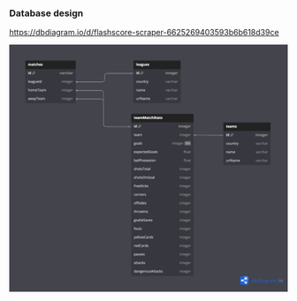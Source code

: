 ### Database design

https://dbdiagram.io/d/flashscore-scraper-6625269403593b6b618d39ce

![database](database.png)